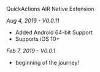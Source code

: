 QuickActions AIR Native Extension

*Aug 4, 2019 - V0.0.11*
* Added Android 64-bit Support
* Supports iOS 10+

*Feb 7, 2019 - V0.0.1*
* beginning of the journey!